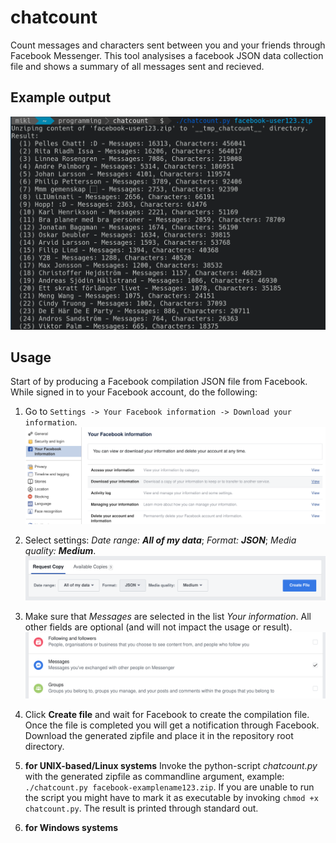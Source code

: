 # chatcount
Count messages and characters sent between you and your friends through Facebook Messenger. This tool analysises a facebook JSON data collection file and shows a summary of all messages sent and recieved.

## Example output
![Example](resources/4.png)

## Usage
Start of by producing a Facebook compilation JSON file from Facebook. While signed in to your Facebook account, do the following:

1. Go to `Settings -> Your Facebook information -> Download your information`.
![Step1](resources/1.png)

2. Select settings: *Date range: __All of my data__*; *Format: __JSON__*; *Media quality: __Medium__*.
![Step2](resources/2.png)

3. Make sure that *Messages* are selected in the list *Your information*. All other fields are optional (and will not impact the usage or result).
![Step3](resources/3.png)

4. Click __Create file__ and wait for Facebook to create the compilation file. Once the file is completed you will get a notification through Facebook. Download the generated zipfile and place it in the repository root directory.

5. __for UNIX-based/Linux systems__ Invoke the python-script *chatcount.py* with the generated zipfile as commandline argument, example: `./chatcount.py facebook-examplename123.zip`. If you are unable to run the script you might have to mark it as executable by invoking `chmod +x chatcount.py`. The result is printed through standard out.

5. __for Windows systems__ 
